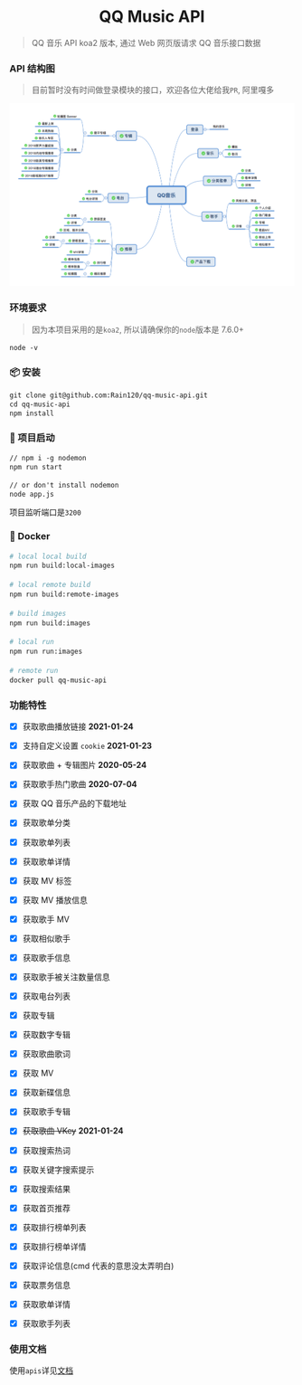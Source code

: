 <h1 align="center">QQ Music API</h1>

<div align="center">

</div>

> QQ 音乐 API koa2 版本, 通过 Web 网页版请求 QQ 音乐接口数据

### API 结构图

> 目前暂时没有时间做登录模块的接口，欢迎各位大佬给我`PR`, 阿里嘎多

![qq-music](./screenshot/qq-music.png)

### 环境要求

> 因为本项目采用的是`koa2`, 所以请确保你的`node`版本是 7.6.0+

```
node -v
```

### 📦 安装

```
git clone git@github.com:Rain120/qq-music-api.git
cd qq-music-api
npm install
```

### 🔨 项目启动

```
// npm i -g nodemon
npm run start

// or don't install nodemon
node app.js
```

项目监听端口是`3200`

### 🐳 Docker

```sh
# local local build
npm run build:local-images

# local remote build
npm run build:remote-images

# build images
npm run build:images

# local run
npm run run:images

# remote run
docker pull qq-music-api
```

### 功能特性

- [x] 获取歌曲播放链接 **2021-01-24**

- [x] 支持自定义设置 `cookie` **2021-01-23**

- [x] 获取歌曲 + 专辑图片 **2020-05-24**

- [x] 获取歌手热门歌曲 **2020-07-04**

- [x] 获取 QQ 音乐产品的下载地址

- [x] 获取歌单分类

- [x] 获取歌单列表

- [x] 获取歌单详情

- [x] 获取 MV 标签

- [x] 获取 MV 播放信息

- [x] 获取歌手 MV

- [x] 获取相似歌手

- [x] 获取歌手信息

- [x] 获取歌手被关注数量信息

- [x] 获取电台列表

- [x] 获取专辑

- [x] 获取数字专辑

- [x] 获取歌曲歌词

- [x] 获取 MV

- [x] 获取新碟信息

- [x] 获取歌手专辑

- [x] ~~获取歌曲 VKey~~ **2021-01-24**

- [x] 获取搜索热词

- [x] 获取关键字搜索提示

- [x] 获取搜索结果

- [x] 获取首页推荐

- [x] 获取排行榜单列表

- [x] 获取排行榜单详情

- [x] 获取评论信息(cmd 代表的意思没太弄明白)

- [x] 获取票务信息

- [x] 获取歌单详情

- [x] 获取歌手列表

### 使用文档

使用`apis`详见[文档](https://rain120.github.io/qq-music-api/#/)
